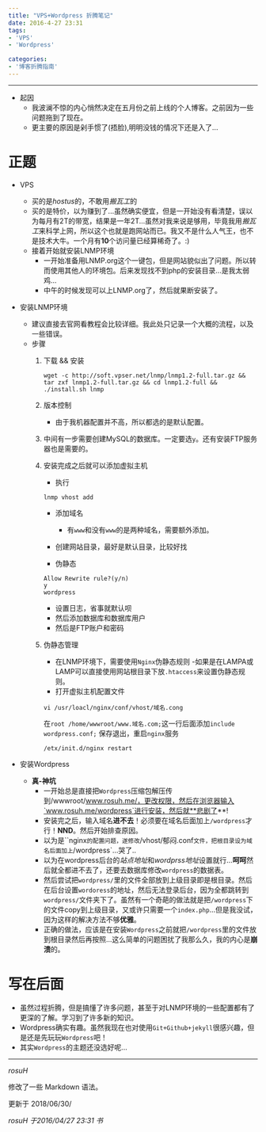 ```yaml
---
title: "VPS+Wordpress 折腾笔记"
date: 2016-4-27 23:31
tags:
- 'VPS'
- 'Wordpress'

categories:
- '博客折腾指南'
---
```


****
- 起因
	- 我波澜不惊的内心悄然决定在五月份之前上线的个人博客。之前因为一些问题拖到了现在。
	- 更主要的原因是剁手惯了(捂脸),明明没钱的情况下还是入了...

# 正题

- VPS
	- 买的是*hostus*的，不敢用*搬瓦工*的
	- 买的是特价，以为赚到了...虽然确实便宜，但是一开始没有看清楚，误以为每月有2T的带宽，结果是一年2T...虽然对我来说是够用，毕竟我用*搬瓦工*来科学上网，所以这个也就是跑网站而已。我又不是什么人气王，也不是技术大牛。一个月有**10**个访问量已经算稀奇了。:)
	- 接着开始就安装LNMP环境
		- 一开始准备用LNMP.org这个一键包，但是网站貌似出了问题。所以转而使用其他人的环境包。后来发现找不到php的安装目录...是我太弱鸡...
		- 中午的时候发现可以上LNMP.org了，然后就果断安装了。
- 安装LNMP环境
	- 建议直接去官网看教程会比较详细。我此处只记录一个大概的流程，以及一些错误。
	- 步骤
		1. 下载 && 安装

			```shell
			wget -c http://soft.vpser.net/lnmp/lnmp1.2-full.tar.gz && tar zxf lnmp1.2-full.tar.gz && cd lnmp1.2-full && ./install.sh lnmp
			```

		2. 版本控制
			- 由于我机器配置并不高，所以都选的是默认配置。
		3. 中间有一步需要创建MySQL的数据库。一定要选`y`。还有安装FTP服务器也是需要的。
		4. 安装完成之后就可以添加虚拟主机
			- 执行

			```shell
			lnmp vhost add
			```

			- 添加域名
				- 有`www`和没有`www`的是两种域名，需要额外添加。

			- 创建网站目录，最好是默认目录，比较好找
			- 伪静态

			```shell
			Allow Rewrite rule?(y/n)
			y
			wordpress
			```

			- 设置日志，省事就默认呗
			- 然后添加数据库和数据库用户
			- 然后是FTP账户和密码
		5. 伪静态管理
			- 在LNMP环境下，需要使用`Nginx`伪静态规则
				-如果是在LAMPA或LAMP可以直接使用网站根目录下放`.htaccess`来设置伪静态规则。
			- 打开虚拟主机配置文件

			```shell
			vi /usr/loacl/nginx/conf/vhost/域名.cong
			
			```

			在`root /home/wwwroot/www.域名.com;`这一行后面添加`include wordpress.conf;`
			保存退出，重启`nginx`服务

			```shell
			/etx/init.d/nginx restart
			```

- 安装Wordpress
	- **真-神坑**
		- 一开始总是直接把`Wordpress`压缩包解压传到/wwwroot/www.rosuh.me/，更改权限，然后在浏览器输入`www.rosuh.me/wordpress`进行安装，然后就**悲剧了**!
		- 安装完之后，输入域名**进不去**！必须要在域名后面加上`/wordpress`才行！**NND**。然后开始排查原因。
		- 以为是``nginx`的配置问题，遂修改`/vhost/郁闷.conf`文件，把根目录设为域名后面加上`/wordpress`...哭了..
		- 以为在wordpress后台的*站点地址*和*wordprss地址*设置就行...**呵呵**然后就全都进不去了，还要去数据库修改`wordpress`的数据表。
		- 然后尝试把`wordpress/`里的文件全部放到上级目录即是根目录。然后在后台设置`wordoress`的地址，然后无法登录后台，因为全都跳转到`wordpress/`文件夹下了。虽然有一个奇葩的做法就是把`/wordpress`下的文件copy到上级目录，又或许只需要一个`index.php`...但是我没试，因为这样的解决方法不够**优雅**。
		- 正确的做法，应该是在安装`Wordpress`之前就把`/wordpress`里的文件放到根目录然后再按照...这么简单的问题困扰了我那么久，我的内心是**崩溃**的。

# 写在后面

- 虽然过程折腾，但是搞懂了许多问题，甚至于对LNMP环境的一些配置都有了更深的了解。学习到了许多新的知识。
- Wordpress确实有趣。虽然我现在也对使用`Git+Github+jekyll`很感兴趣，但是还是先玩玩`Wordpress`吧！
- 其实`Wordpress`的主题还没选好呢...

****
*rosuH*

修改了一些 Markdown 语法。

更新于 2018/06/30/

*rosuH*
*于2016/04/27 23:31  书*
